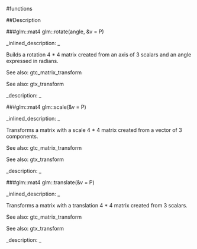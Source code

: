 #functions


<!--
_visible: True_
_advanced: False_
-->

##Description





<!----------------------------------------------------------------------------->

###glm::mat4 glm::rotate(angle, &v = P)

<!--
_syntax: glm::rotate(angle, &v = P)_
_name: glm::rotate_
_returns: glm::mat4_
_returns_description: _
_parameters: T angle, const glm::vec3 &v=P_
_version_started: 0.10.0_
_version_deprecated: _
_summary: _
_constant: False_
_static: False_
_visible: True_
_advanced: False_
-->

_inlined_description: _

Builds a rotation 4 * 4 matrix created from an axis of 3 scalars and an angle expressed in radians.

See also: gtc_matrix_transform

See also: gtx_transform





_description: _







<!----------------------------------------------------------------------------->

###glm::mat4 glm::scale(&v = P)

<!--
_syntax: glm::scale(&v = P)_
_name: glm::scale_
_returns: glm::mat4_
_returns_description: _
_parameters: const glm::vec3 &v=P_
_version_started: 0.10.0_
_version_deprecated: _
_summary: _
_constant: False_
_static: False_
_visible: True_
_advanced: False_
-->

_inlined_description: _

Transforms a matrix with a scale 4 * 4 matrix created from a vector of 3 components.

See also: gtc_matrix_transform

See also: gtx_transform





_description: _







<!----------------------------------------------------------------------------->

###glm::mat4 glm::translate(&v = P)

<!--
_syntax: glm::translate(&v = P)_
_name: glm::translate_
_returns: glm::mat4_
_returns_description: _
_parameters: const glm::vec3 &v=P_
_version_started: 0.10.0_
_version_deprecated: _
_summary: _
_constant: False_
_static: False_
_visible: True_
_advanced: False_
-->

_inlined_description: _

Transforms a matrix with a translation 4 * 4 matrix created from 3 scalars.

See also: gtc_matrix_transform

See also: gtx_transform





_description: _







<!----------------------------------------------------------------------------->

